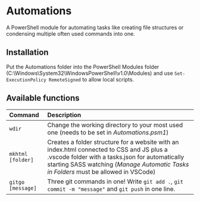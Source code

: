 # Automations
A PowerShell module for automating tasks like creating file structures or condensing multiple often used commands into one.

## Installation
Put the Automations folder into the PowerShell Modules folder (C:\Windows\System32\WindowsPowerShell\v1.0\Modules\) and use `Set-ExecutionPolicy RemoteSigned` to allow local scripts.

## Available functions
| Command | Description |
| :--- | :--- |
| `wdir` | Change the working directory to your most used one (needs to be set in *Automations.psm1*) |
| ```mkhtml [folder]``` | Creates a folder structure for a website with an index.html connected to CSS and JS plus a .vscode folder with a tasks.json for automatically starting SASS watching (*Manage Automatic Tasks in Folders* must be allowed in VSCode) |
| ```gitgo [message]``` | Three git commands in one! Write `git add .`, `git commit -m "message"` and `git push` in one line. |
